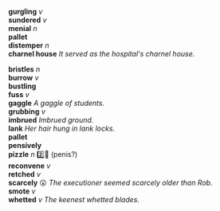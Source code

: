 
__gurgling__ _v_  
__sundered__ _v_  
__menial__ _n_  
__pallet__  
__distemper__ _n_  
__charnel house__ _It served as the hospital's charnel house._  

__bristles__ _n_  
__burrow__ _v_  
__bustling__  
__fuss__ _v_  
__gaggle__ _A gaggle of students._  
__grubbing__ _v_  
__imbrued__ _Imbrued ground._  
__lank__ _Her hair hung in lank locks._  
__pallet__  
__pensively__  
__pizzle__ _n_ :two::shit: (penis?)  
__reconvene__ _v_  
__retched__ _v_  
__scarcely__ :open_mouth: _The executioner seemed scarcely older than Rob._  
__smote__ _v_  
__whetted__ _v_ _The keenest whetted blades._  
